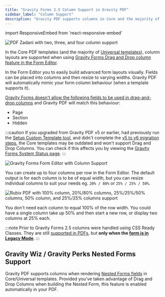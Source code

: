 ```yaml
---
title: "Gravity Forms 2.5 Column Support in Gravity PDF"
sidebar_label: "Column Support"
description: "Gravity PDF supports columns in Core and the majority of Universal templates through the use of Gravity Forms 2.5+ Drag and Drop Columns."
---
```


import ResponsiveEmbed from 'react-responsive-embed'

![PDF Zadani with two, three, and four column support](https://resources.gravitypdf.com/uploads/2021/04/v6-Zadani-PDF-with-Column-Support.png)

In the Core PDF templates (and the majority of [Universal templates](https://gravitypdf.com/store/#universal)), column layouts are supported when using [Gravity Forms Drag and Drop column feature in the Form Editor](https://docs.gravityforms.com/working-with-columns/).

In the Form Editor you to easily build advanced form layouts visually. Fields can be placed into columns  and then resize to varying widths. Gravity PDF will automatically mimic your form column behaviour (when a template supports it).

<ResponsiveEmbed src="https://player.vimeo.com/video/665408186?dnt=1" allowFullScreen />

[Gravity Forms doesn't allow the following fields to be used in drag-and-drop columns](https://docs.gravityforms.com/working-with-columns/#known-issues-or-limitations) and Gravity PDF will match this behaviour:

* Page
* Section
* Hidden

:::caution
If you upgraded from Gravity PDF v5 or earlier, had previously run the [Setup Custom Template tool](../../v5/user-global-settings.md#setup-custom-templates), and didn't complete the [v5 to v6 migration steps](v5-to-v6-migration.md#drag-and-drop-columns), the Core templates may be outdated and won't support Drag and Drop Columns. You can check if this affects you by viewing the [Gravity Forms System Status page](system-status.md).
:::

![Gravity Forms Form Editor with Column Support](https://resources.gravitypdf.com/uploads/2022/03/v6.2-Gravity-Forms-Column-Support.png)

You can create up to four columns per row in the Form Editor. The default output is for each column is to be of equal width, but you can resize individual columns to suit your needs eg. `20% / 80%` or `25% / 25% / 50%`.

![Rubix PDF with 100% column, 20%/80% columns, 25%/25%/50% columns, 50% column, and 25%/25% columns support](https://resources.gravitypdf.com/uploads/2021/04/v6-PDF-Rubix-with-Column-Support.png)

You don't need each column to equal 100% of the row width. You could have a single column take up 50% and then start a new row, or display two columns at 25% each.

:::note
Prior to Gravity Forms 2.5 columns were handled using CSS Ready Classes. They are still [supported in PDFs](css-ready-classes.md), but **only when the [form is in Legacy Mode](https://docs.gravityforms.com/guide-to-gravity-forms-2-5-for-theme-developers/#legacy-mode)**.
:::

## Gravity Wiz / Gravity Perks Nested Forms Support

Gravity PDF supports columns when rendering <a href="https://gravitywiz.com/documentation/gravity-forms-nested-forms/?ref=78" rel="sponsored">Nested Forms fields</a> in Core/Universal templates. Provided you've taken advantage of Drag and Drop Columns when building the Nested Form, this feature is enabled automatically in your PDF.